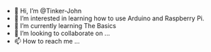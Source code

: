 - 👋 Hi, I’m @Tinker-John
- 👀 I’m interested in learning how to use Arduino and Raspberry Pi.
- 🌱 I’m currently learning The Basics
- 💞️ I’m looking to collaborate on ...
- 📫 How to reach me ...

<!---
Tinker-John/Tinker-John is a ✨ special ✨ repository because its `README.md` (this file) appears on your GitHub profile.
You can click the Preview link to take a look at your changes.
--->
